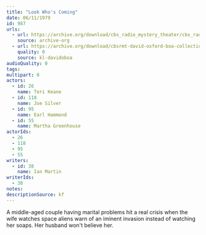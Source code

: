 ```yaml
---
title: "Look Who's Coming"
date: 06/11/1979
id: 987
urls: 
  - url: https://archive.org/download/cbs_radio_mystery_theater/cbs_radio_mystery_theater-0951-1000.zip/cbs_radio_mystery_theater-0951-1000%2Fcbsrmt_0987_look_whos_coming.mp3
    source: archive-org
  - url: https://archive.org/download/cbsrmt-david-oxford-boa-collection/CBSRMT-790611-0987-Look-Who's-Coming-(128-48)_WBBM-JE-{BoA}.mp3
    quality: 0
    source: kl-davidoboa
audioQuality: 0
tags: 
multipart: 0
actors:  
  - id: 26
    name: Teri Keane  
  - id: 118
    name: Joe Silver  
  - id: 95
    name: Earl Hammond  
  - id: 55
    name: Martha Greenhouse
actorIds:  
  - 26  
  - 118  
  - 95  
  - 55
writers:  
  - id: 38
    name: Ian Martin
writerIds:  
  - 38
notes: 
descriptionSource: kf
---
```

A middle-aged couple having marital problems hit a real crisis when the wife watches space aliens warn of an iminent invasion instead of watching her soaps. Her husband won't believe her.
